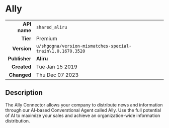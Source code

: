 # Ally
| | |
|-:|-|
|**API name**|`shared_aliru`|
|**Tier**|Premium|
|**Version**|`u/shgogna/version-mismatches-special-train\1.0.1670.3520`|
|**Publisher**|**Aliru**|
|**Created**|Tue Jan 15 2019|
|**Changed**|Thu Dec 07 2023|

## Description
The Ally Connector allows your company to distribute news and information through our AI-based Converstional Agent called Ally. Use the full potential of AI to maximize your sales and achieve an organization-wide information distribution.
